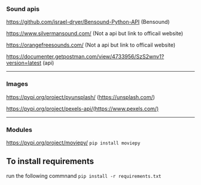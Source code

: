 ### Sound apis
https://github.com/israel-dryer/Bensound-Python-API (Bensound)

https://www.silvermansound.com/ (Not a api but link to officail website)


https://orangefreesounds.com/  (Not a api but link to officail website)

https://documenter.getpostman.com/view/4733956/SzS2wnv1?version=latest (api)
<hr>

### Images

https://pypi.org/project/pyunsplash/ (https://unsplash.com/)

https://pypi.org/project/pexels-api/(https://www.pexels.com/)

<hr>


### Modules

https://pypi.org/project/moviepy/ ```pip install moviepy```

## To install requirements
run the following commnand ```pip install -r requirements.txt```
